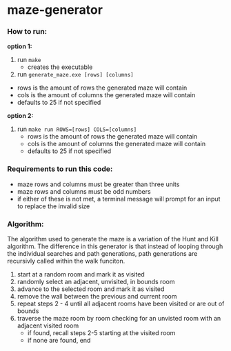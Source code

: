 # maze-generator

### How to run:
**option 1:**
1. run `make`
   * creates the executable
2.  run `generate_maze.exe [rows] [columns]`
  * rows is the amount of rows the generated maze will contain
  * cols is the amount of columns the generated maze will contain
  * defaults to 25 if not specified

**option 2:**
1. run `make run ROWS=[rows] COLS=[columns]`
   * rows is the amount of rows the generated maze will contain
   * cols is the amount of columns the generated maze will contain
   * defaults to 25 if not specified

### Requirements to run this code:
* maze rows and columns must be greater than three units
* maze rows and columns must be odd numbers
* if either of these is not met, a terminal message will prompt for an input to replace the invalid size

### Algorithm:

The algorithm used to generate the maze is a variation of the Hunt and Kill algorithm. The difference in this generator is that instead of looping through the individual searches and path generations, path generations are recursivly called within the walk funciton. 

1. start at a random room and mark it as visited
2. randomly select an adjacent, unvisited, in bounds room
3. advance to the selected room and mark it as visited
4. remove the wall between the previous and current room
5. repeat steps 2 - 4 until all adjacent rooms have been visited or are out of bounds
6. traverse the maze room by room checking for an unvisted room with an adjacent visited room
   * if found, recall steps 2-5 starting at the visited room
   * if none are found, end
